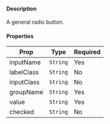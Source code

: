 #### Description

A general radio button.

#### Properties
| Prop          | Type       | Required |
| ------------- | ---------- | -------- |
| inputName     | `String`   | Yes      |
| labelClass    | `String`   | No       |
| inputClass    | `String`   | No       |
| groupName     | `String`   | Yes      |
| value         | `String`   | Yes      |
| checked       | `String`   | No       |

